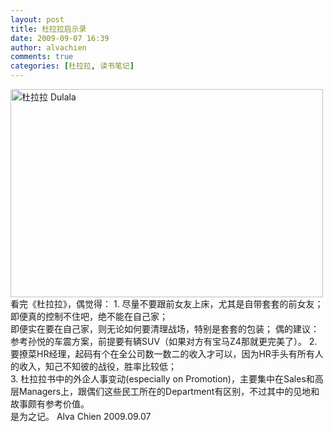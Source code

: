 ```yaml
---
layout: post
title: 杜拉拉启示录
date: 2009-09-07 16:39
author: alvachien
comments: true
categories: [杜拉拉, 读书笔记]
---
```

<div><a title="杜拉拉 Dulala by Alva Chien, on Flickr" href="http://www.flickr.com/photos/alvachien/3892014700/"><img src="http://farm3.static.flickr.com/2553/3892014700_49a23ea11c.jpg" alt="杜拉拉 Dulala" width="500" height="333" /></a></div>
<div>看完《杜拉拉》，偶觉得：
1. 尽量不要跟前女友上床，尤其是自带套套的前女友；</div>
<div>即便真的控制不住吧，绝不能在自己家；</div>
<div>即便实在要在自己家，则无论如何要清理战场，特别是套套的包装；
偶的建议：参考孙悦的车震方案，前提要有辆SUV（如果对方有宝马Z4那就更完美了）。
2. 要撩菜HR经理，起码有个在全公司数一数二的收入才可以，因为HR手头有所有人的收入，知己不知彼的战役，胜率比较低；</div>
<div>3. 杜拉拉书中的外企人事变动(especially on Promotion)，主要集中在Sales和高层Managers上，跟偶们这些民工所在的Department有区别，不过其中的见地和故事颇有参考价值。</div>
<div> </div>
<div>是为之记。
Alva Chien
2009.09.07</div>

